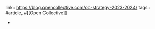 ---
---

link:: https://blog.opencollective.com/oc-strategy-2023-2024/
tags:: #article, #[[Open Collective]]

-